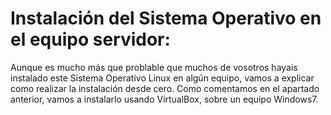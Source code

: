 # Instalación del Sistema Operativo en el equipo servidor:

Aunque es mucho más que problable que muchos de vosotros hayais instalado este Sistema Operativo Linux en algún equipo, vamos a explicar como realizar la instalación desde cero. Como comentamos en el apartado anterior, vamos a instalarlo usando VirtualBox, sobre un equipo Windows7.



